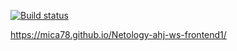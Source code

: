 [![Build status](https://ci.appveyor.com/api/projects/status/b87guy35n1ajat2m/branch/main?svg=true)](https://ci.appveyor.com/project/Mica78/netology-ahj-ws-frontend1/branch/main)

https://mica78.github.io/Netology-ahj-ws-frontend1/
